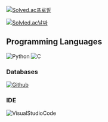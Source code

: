[![Solved.ac프로필](http://mazassumnida.wtf/api/v2/generate_badge?boj=jayti007)](https://solved.ac/jayti007)

[![Solvled.ac날짜](https://mazandi.herokuapp.com/api?handle=jayti007&theme=warm)](https://solved.ac/jayti007)




## Programming Languages
![Python](https://img.shields.io/badge/Python-3776AB?style=for-the-badge&logo=python&logoColor=white)
![C](https://img.shields.io/badge/C-00599C?style=for-the-badge&logo=c&logoColor=white)

### Databases
[![Github](https://img.shields.io/badge/GitHub-100000?style=for-the-badge&logo=github&logoColor=white)](https://github.com/jayti007)

### IDE
![VisualStudioCode](https://img.shields.io/badge/Visual_Studio_Code-0078D4?style=for-the-badge&logo=visual%20studio%20code&logoColor=dark)
